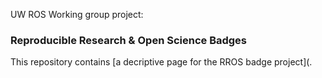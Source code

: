 
UW ROS Working group project:
### Reproducible Research & Open Science Badges

This repository contains [a decriptive page for the RROS badge project](.




